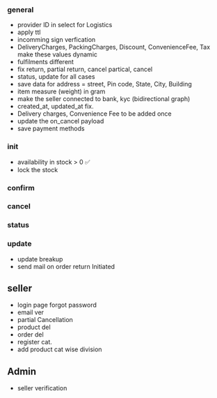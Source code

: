 ### general

- provider ID in select for Logistics
- apply ttl
- incomming sign verfication
- DeliveryCharges, PackingCharges, Discount, ConvenienceFee, Tax make these values dynamic
- fulfilments different
- fix return, partial return, cancel partical, cancel
- status, update for all cases
- save data for address = street, Pin code, State, City, Building
- item measure (weight) in gram
- make the seller connected to bank, kyc (bidirectional graph)
- created_at, updated_at fix.
- Delivery charges, Convenience Fee to be added once
- update the on_cancel payload
- save payment methods

### init

- availability in stock > 0 ✅
- lock the stock

### confirm

### cancel

### status

### update

- update breakup
- send mail on order return Initiated

## seller

- login page forgot password
- email ver
- partial Cancellation
- product del
- order del
- register cat.
- add product cat wise division

## Admin

- seller verification
